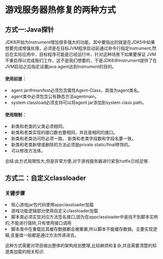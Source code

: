 # 游戏服务器热修复的两种方式

## 方式一:Java探针
JDK6开始为Instrument增加很多强大的功能，其中要指出的就是在JDK5中如果想要完成增强处理，必须是在目标JVM程序启动前通过命令行指定Instrument,然后在实际应用中，目标程序可能是已经运行中，针对这种场景下如果要保证 JVM不重启得以完成我们工作，这不是我们想要的，于是JDK6中Instrument提供了在JVM启动之后指定设置java agent达到Instrument的目的。

#### 使用前提：
<li>agent jar中manifest必须包含属性Agent-Class，其值为agent类名。
<li>agent类中必须包含公有静态方法agentmain。
<li>system classload必须支持可以将agent jar添加到system class path。

#### 使用限制：
<li>新类和老类的父类必须相同。
<li>新类和老类实现的接口数也要相同，并且是相同的接口。
<li>新类和老类访问符必须一致。 新类和老类字段数和字段名要一致。
<li>新类和老类新增或删除的方法必须是private static/final修饰的。
<li>可以修改方法体。

总结:此方式局限性大,但是非常方便,对于游戏服务器进行紧急hotfix已经足够.
## 方式二：自定义classloader

### 关键步骤
<li>核心游戏jar包代码使用appclassloader加载
<li>游戏功能逻辑部分使用自定义classloader加载
<li>脚本类必须实现对应方法签名接口,因为在appclassloader中是找不到脚本实例的,不能进行强转,只有使用接口调用
<li>脚本类中在重载后其缓存数据都会被重置,所以脚本不能缓存数据。主要实现逻辑,变量值一般都是通过方法传递进去。

这种方式需要对项目做出整体的架构规划整理,比较麻烦和复杂,并且需要清楚的知道类加载的相关知识.

